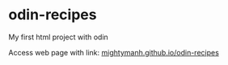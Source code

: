 # odin-recipes
My first html project with odin

Access web page with link: [mightymanh.github.io/odin-recipes](mightymanh.github.io/odin-recipes)

